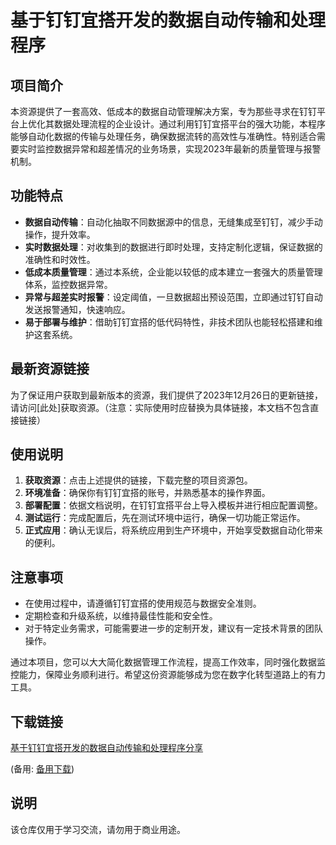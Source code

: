 # 基于钉钉宜搭开发的数据自动传输和处理程序

## 项目简介

本资源提供了一套高效、低成本的数据自动管理解决方案，专为那些寻求在钉钉平台上优化其数据处理流程的企业设计。通过利用钉钉宜搭平台的强大功能，本程序能够自动化数据的传输与处理任务，确保数据流转的高效性与准确性。特别适合需要实时监控数据异常和超差情况的业务场景，实现2023年最新的质量管理与报警机制。

## 功能特点

- **数据自动传输**：自动化抽取不同数据源中的信息，无缝集成至钉钉，减少手动操作，提升效率。
- **实时数据处理**：对收集到的数据进行即时处理，支持定制化逻辑，保证数据的准确性和时效性。
- **低成本质量管理**：通过本系统，企业能以较低的成本建立一套强大的质量管理体系，监控数据异常。
- **异常与超差实时报警**：设定阈值，一旦数据超出预设范围，立即通过钉钉自动发送报警通知，快速响应。
- **易于部署与维护**：借助钉钉宜搭的低代码特性，非技术团队也能轻松搭建和维护这套系统。

## 最新资源链接

为了保证用户获取到最新版本的资源，我们提供了2023年12月26日的更新链接，请访问[此处]获取资源。（注意：实际使用时应替换为具体链接，本文档不包含直接链接）

## 使用说明

1. **获取资源**：点击上述提供的链接，下载完整的项目资源包。
2. **环境准备**：确保你有钉钉宜搭的账号，并熟悉基本的操作界面。
3. **部署配置**：依据文档说明，在钉钉宜搭平台上导入模板并进行相应配置调整。
4. **测试运行**：完成配置后，先在测试环境中运行，确保一切功能正常运作。
5. **正式应用**：确认无误后，将系统应用到生产环境中，开始享受数据自动化带来的便利。

## 注意事项

- 在使用过程中，请遵循钉钉宜搭的使用规范与数据安全准则。
- 定期检查和升级系统，以维持最佳性能和安全性。
- 对于特定业务需求，可能需要进一步的定制开发，建议有一定技术背景的团队操作。

通过本项目，您可以大大简化数据管理工作流程，提高工作效率，同时强化数据监控能力，保障业务顺利进行。希望这份资源能够成为您在数字化转型道路上的有力工具。

## 下载链接
[基于钉钉宜搭开发的数据自动传输和处理程序分享](https://pan.quark.cn/s/c543f787d5cc) 

(备用: [备用下载](https://pan.baidu.com/s/1VE9IdNGE9FtH2uf_x59oYg?pwd=1234))

## 说明

该仓库仅用于学习交流，请勿用于商业用途。

